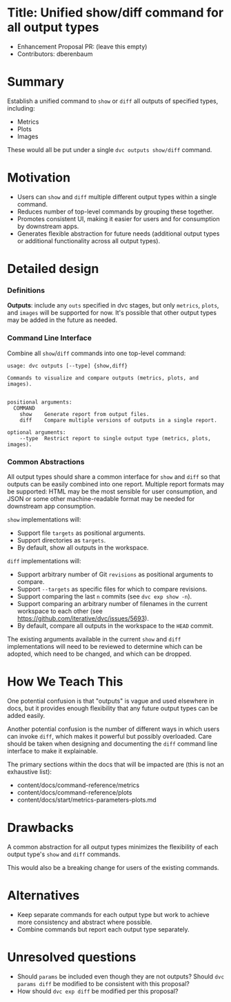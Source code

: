 # Title: Unified show/diff command for all output types

- Enhancement Proposal PR: (leave this empty)
- Contributors: dberenbaum

# Summary

Establish a unified command to `show` or `diff` all outputs of specified types,
including:

* Metrics
* Plots
* Images

These would all be put under a single `dvc outputs show/diff` command.

# Motivation

* Users can `show` and `diff` multiple different output types within a single
  command.
* Reduces number of top-level commands by grouping these together.
* Promotes consistent UI, making it easier for users and for consumption by
  downstream apps.
* Generates flexible abstraction for future needs (additional output types or
  additional functionality across all output types).

# Detailed design

### Definitions

**Outputs**: include any `outs` specified in dvc stages, but only `metrics`,
`plots`, and `images` will be supported for now. It's possible that other output
types may be added in the future as needed.

### Command Line Interface

Combine all `show`/`diff` commands into one top-level command:

```console
usage: dvc outputs [--type] {show,diff}

Commands to visualize and compare outputs (metrics, plots, and images).


positional arguments:
  COMMAND
    show    Generate report from output files.
    diff    Compare multiple versions of outputs in a single report.

optional arguments:
    --type  Restrict report to single output type (metrics, plots, images).
```

### Common Abstractions

All output types should share a common interface for `show` and `diff` so that
outputs can be easily combined into one report. Multiple report formats may be
supported: HTML may be the most sensible for user consumption, and JSON or some
other machine-readable format may be needed for downstream app consumption.

`show` implementations will:
* Support file `targets` as positional arguments.
* Support directories as `targets`.
* By default, show all outputs in the workspace.

`diff` implementations will:
* Support arbitrary number of Git `revisions` as positional arguments to
  compare.
* Support `--targets` as specific files for which to compare revisions.
* Support comparing the last `n` commits (see `dvc exp show -n`).
* Support comparing an arbitrary number of filenames in the current workspace to
  each other (see https://github.com/iterative/dvc/issues/5693).
* By default, compare all outputs in the workspace to the `HEAD` commit.

The existing arguments available in the current `show` and `diff`
implementations will need to be reviewed to determine which can be adopted,
which need to be changed, and which can be dropped.

# How We Teach This

One potential confusion is that "outputs" is vague and used elsewhere in docs,
but it provides enough flexibility that any future output types can be added
easily.

Another potential confusion is the number of different ways in which users can
invoke `diff`, which makes it powerful but possibly overloaded. Care should be
taken when designing and documenting the `diff` command line interface to make
it explainable.

The primary sections within the docs that will be impacted are (this is not an
exhaustive list):
* content/docs/command-reference/metrics
* content/docs/command-reference/plots
* content/docs/start/metrics-parameters-plots.md

# Drawbacks

A common abstraction for all output types minimizes the flexibility of each
output type's `show` and `diff` commands.

This would also be a breaking change for users of the existing commands.

# Alternatives

* Keep separate commands for each output type but work to achieve more
  consistency and abstract where possible.
* Combine commands but report each output type separately.

# Unresolved questions

* Should `params` be included even though they are not outputs? Should `dvc
  params diff` be modified to be consistent with this proposal?
* How should `dvc exp diff` be modified per this proposal?
